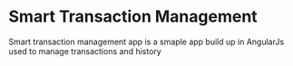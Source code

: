 # Smart Transaction Management
Smart transaction management app is a smaple app build up in AngularJs used to manage transactions and history
